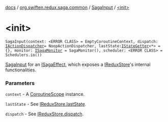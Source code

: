 [docs](../../index.md) / [org.swiften.redux.saga.common](../index.md) / [SagaInput](index.md) / [&lt;init&gt;](./-init-.md)

# &lt;init&gt;

`SagaInput(context: <ERROR CLASS> = EmptyCoroutineContext, dispatch: `[`IActionDispatcher`](../../org.swiften.redux.core/-i-action-dispatcher.md)` = NoopActionDispatcher, lastState: `[`IStateGetter`](../../org.swiften.redux.core/-i-state-getter.md)`<*> = {}, monitor: `[`ISagaMonitor`](../-i-saga-monitor/index.md)` = SagaMonitor(), scheduler: <ERROR CLASS> = Schedulers.io())`

[SagaInput](index.md) for an [ISagaEffect](../-i-saga-effect.md), which exposes a [IReduxStore](../../org.swiften.redux.core/-i-redux-store.md)'s internal functionalities.

### Parameters

`context` - A [CoroutineScope](#) instance.

`lastState` - See [IReduxStore.lastState](../../org.swiften.redux.core/-i-state-getter-provider/last-state.md).

`dispatch` - See [IReduxStore.dispatch](../../org.swiften.redux.core/-i-dispatcher-provider/dispatch.md).